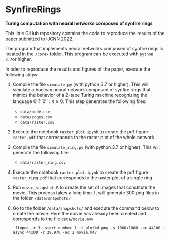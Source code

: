 # SynfireRings

**Turing computation with neural networks composed of synfire rings**

This little GiHub repository contains the code to reproduce the results of the paper submitted to IJCNN 2022.

The program that implements neural networks composed of synfire rings is located in the ``/core/`` folder.  This program can be executed with ``python 3.7``or higher.

In oder to reproduce the results and figures of the paper, execute the following steps:

1. Compile the file ``simulate.py`` (with python 3.7 or higher). This will simulate a boolean neural network composed of synfire rings that mimics the behavior of a 2-tape Turing machine recognizing the language ${ 0^n1^n0^n : n \geq 0 }$. This step generates the following files:
	- ``data/node.csv``
	- ``data/edges.csv``
	- ``data/raster.csv``

2. Execute the notebook ``raster_plot.ipynb`` to create the pdf figure ``raster.pdf`` that corresponds to the raster plot of the whole network.

3. Compile the file ``simulate_ring.py`` (with python 3.7 or higher). This will generate the following file:
	- ``data/raster_ring.csv``

4. Execute the notebook ``raster_plot.ipynb`` to create the pdf figure ``raster_ring.pdf`` that corresponds to the raster plot of a single ring.

5. Run ``movie_snapshot.R`` to create the set of images that constitute the movie. This process takes a long time. It will generate 300 png files in the folder ``/data/snapshots/``

6. Go to the folder ``/data/snapshots/`` and execute the command below to create the movie. Here the movie has already been created and corresponds to the file ``data/movie.m4v``

        ffmpeg -r 3 -start_number 1 -i plot%d.png -s 1080x1080 -ar 44100 -async 44100 -r 29.970 -ac 2 movie.m4v
